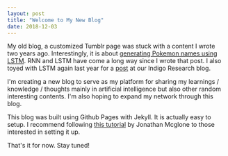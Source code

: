 ```yaml
---
layout: post
title: "Welcome to My New Blog"
date: 2018-12-03
---
```


My old blog, a customized Tumblr page was stuck with a content I wrote two years ago. Interestingly, it is about [generating Pokemon names using LSTM](https://jpbalbin.tumblr.com/post/147087216235/generating-pokemon-names-using-neural-network). RNN and LSTM have come a long way since I wrote that post. I also toyed with LSTM again last year for a [post](https://blog.indigoresearch.xyz/become-a-mocha-uson-commenter-using-lstm/) at our Indigo Research blog.

I'm creating a new blog to serve as my platform for sharing my learnings / knowledge / thoughts mainly in artificial intelligence but also other random interesting contents. I'm also hoping to expand my network through this blog.

This blog was built using Github Pages with Jekyll. It is actually easy to setup. I recommend following [this tutorial](http://jmcglone.com/guides/github-pages/) by Jonathan Mcglone to those interested in setting it up.

That's it for now. Stay tuned!
